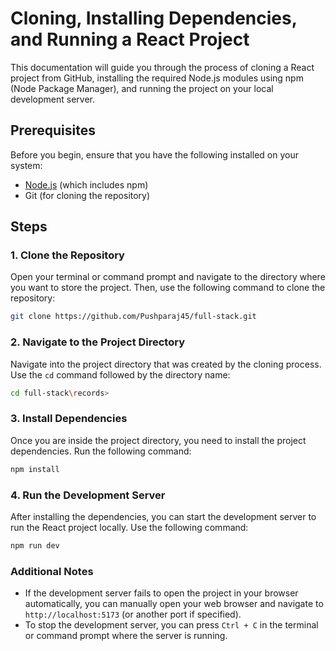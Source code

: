 # Cloning, Installing Dependencies, and Running a React Project

This documentation will guide you through the process of cloning a React project from GitHub, installing the required Node.js modules using npm (Node Package Manager), and running the project on your local development server.

## Prerequisites

Before you begin, ensure that you have the following installed on your system:

- [Node.js](https://nodejs.org/) (which includes npm)
- Git (for cloning the repository)

## Steps

### 1. Clone the Repository

Open your terminal or command prompt and navigate to the directory where you want to store the project. Then, use the following command to clone the repository:

```bash
git clone https://github.com/Pushparaj45/full-stack.git
```

### 2. Navigate to the Project Directory

Navigate into the project directory that was created by the cloning process. Use the `cd` command followed by the directory name:

```bash
cd full-stack\records>
```

### 3. Install Dependencies

Once you are inside the project directory, you need to install the project dependencies. Run the following command:

```bash
npm install
```

### 4. Run the Development Server

After installing the dependencies, you can start the development server to run the React project locally. Use the following command:

```bash
npm run dev
```

### Additional Notes

- If the development server fails to open the project in your browser automatically, you can manually open your web browser and navigate to `http://localhost:5173` (or another port if specified).
- To stop the development server, you can press `Ctrl + C` in the terminal or command prompt where the server is running.
